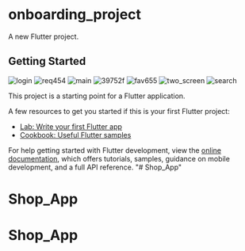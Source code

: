 # onboarding_project

A new Flutter project.

## Getting Started

![login](https://user-images.githubusercontent.com/87661208/216400888-bc7f9c22-4e50-4dbc-9962-8a3ad25e3194.png)
![req454](https://user-images.githubusercontent.com/87661208/216400906-9175d839-91de-4401-8be2-5a546c7cb380.png)
![main](https://user-images.githubusercontent.com/87661208/216400923-b72267c2-88cd-4aaf-856c-d7f4e4f3fc13.png)
![39752f](https://user-images.githubusercontent.com/87661208/216400936-76a7af65-84a5-4ddd-ac18-cd87ecbc33f5.png)
![fav655](https://user-images.githubusercontent.com/87661208/216400949-c7e4566b-ffe0-4f70-bd06-10818bc902b3.png)
![two_screen](https://user-images.githubusercontent.com/87661208/216400969-e64ba3e2-ae21-45a9-b08f-cb589c08b738.png)
![search](https://user-images.githubusercontent.com/87661208/216400980-3b5ba987-dea5-4294-8856-ca735cffd6e5.png)

This project is a starting point for a Flutter application.

A few resources to get you started if this is your first Flutter project:

- [Lab: Write your first Flutter app](https://docs.flutter.dev/get-started/codelab)
- [Cookbook: Useful Flutter samples](https://docs.flutter.dev/cookbook)

For help getting started with Flutter development, view the
[online documentation](https://docs.flutter.dev/), which offers tutorials,
samples, guidance on mobile development, and a full API reference.
"# Shop_App" 
# Shop_App
# Shop_App
